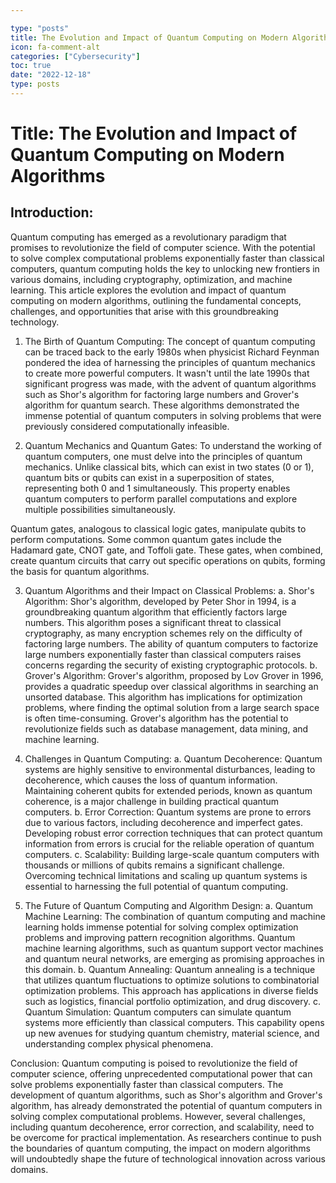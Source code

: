 ```yaml
---

type: "posts"
title: The Evolution and Impact of Quantum Computing on Modern Algorithms
icon: fa-comment-alt
categories: ["Cybersecurity"]
toc: true
date: "2022-12-18"
type: posts
---
```





# Title: The Evolution and Impact of Quantum Computing on Modern Algorithms

## Introduction:
Quantum computing has emerged as a revolutionary paradigm that promises to revolutionize the field of computer science. With the potential to solve complex computational problems exponentially faster than classical computers, quantum computing holds the key to unlocking new frontiers in various domains, including cryptography, optimization, and machine learning. This article explores the evolution and impact of quantum computing on modern algorithms, outlining the fundamental concepts, challenges, and opportunities that arise with this groundbreaking technology.

1. The Birth of Quantum Computing:
The concept of quantum computing can be traced back to the early 1980s when physicist Richard Feynman pondered the idea of harnessing the principles of quantum mechanics to create more powerful computers. It wasn't until the late 1990s that significant progress was made, with the advent of quantum algorithms such as Shor's algorithm for factoring large numbers and Grover's algorithm for quantum search. These algorithms demonstrated the immense potential of quantum computers in solving problems that were previously considered computationally infeasible.

2. Quantum Mechanics and Quantum Gates:
To understand the working of quantum computers, one must delve into the principles of quantum mechanics. Unlike classical bits, which can exist in two states (0 or 1), quantum bits or qubits can exist in a superposition of states, representing both 0 and 1 simultaneously. This property enables quantum computers to perform parallel computations and explore multiple possibilities simultaneously.

Quantum gates, analogous to classical logic gates, manipulate qubits to perform computations. Some common quantum gates include the Hadamard gate, CNOT gate, and Toffoli gate. These gates, when combined, create quantum circuits that carry out specific operations on qubits, forming the basis for quantum algorithms.

3. Quantum Algorithms and their Impact on Classical Problems:
   a. Shor's Algorithm: Shor's algorithm, developed by Peter Shor in 1994, is a groundbreaking quantum algorithm that efficiently factors large numbers. This algorithm poses a significant threat to classical cryptography, as many encryption schemes rely on the difficulty of factoring large numbers. The ability of quantum computers to factorize large numbers exponentially faster than classical computers raises concerns regarding the security of existing cryptographic protocols.
   b. Grover's Algorithm: Grover's algorithm, proposed by Lov Grover in 1996, provides a quadratic speedup over classical algorithms in searching an unsorted database. This algorithm has implications for optimization problems, where finding the optimal solution from a large search space is often time-consuming. Grover's algorithm has the potential to revolutionize fields such as database management, data mining, and machine learning.

4. Challenges in Quantum Computing:
   a. Quantum Decoherence: Quantum systems are highly sensitive to environmental disturbances, leading to decoherence, which causes the loss of quantum information. Maintaining coherent qubits for extended periods, known as quantum coherence, is a major challenge in building practical quantum computers.
   b. Error Correction: Quantum systems are prone to errors due to various factors, including decoherence and imperfect gates. Developing robust error correction techniques that can protect quantum information from errors is crucial for the reliable operation of quantum computers.
   c. Scalability: Building large-scale quantum computers with thousands or millions of qubits remains a significant challenge. Overcoming technical limitations and scaling up quantum systems is essential to harnessing the full potential of quantum computing.

5. The Future of Quantum Computing and Algorithm Design:
   a. Quantum Machine Learning: The combination of quantum computing and machine learning holds immense potential for solving complex optimization problems and improving pattern recognition algorithms. Quantum machine learning algorithms, such as quantum support vector machines and quantum neural networks, are emerging as promising approaches in this domain.
   b. Quantum Annealing: Quantum annealing is a technique that utilizes quantum fluctuations to optimize solutions to combinatorial optimization problems. This approach has applications in diverse fields such as logistics, financial portfolio optimization, and drug discovery.
   c. Quantum Simulation: Quantum computers can simulate quantum systems more efficiently than classical computers. This capability opens up new avenues for studying quantum chemistry, material science, and understanding complex physical phenomena.

Conclusion:
Quantum computing is poised to revolutionize the field of computer science, offering unprecedented computational power that can solve problems exponentially faster than classical computers. The development of quantum algorithms, such as Shor's algorithm and Grover's algorithm, has already demonstrated the potential of quantum computers in solving complex computational problems. However, several challenges, including quantum decoherence, error correction, and scalability, need to be overcome for practical implementation. As researchers continue to push the boundaries of quantum computing, the impact on modern algorithms will undoubtedly shape the future of technological innovation across various domains.